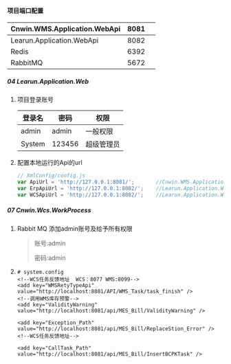 #### 项目端口配置

| Cnwin.WMS.Application.WebApi | 8081 |      |
| ---------------------------- | ---- | ---- |
| Learun.Application.WebApi    | 8082 |      |
| Redis                        | 6392 |      |
| RabbitMQ                     | 5672 |      |



##### 04 Learun.Application.Web

1. 项目登录账号

   | 登录名 | 密码   | 权限       |
   | ------ | ------ | ---------- |
   | admin  | admin  | 一般权限   |
   | System | 123456 | 超级管理员 |

   

2. 配置本地运行的Api的url

   ```javascript
   // XmlConfig/config.js
   var ApiUrl = 'http://127.0.0.1:8081/';		//Cnwin.WMS.Application.WebApi的路径
   var ErpApiUrl = 'http://127.0.0.1:8082/';	//Learun.Application.WebApi的路径
   var WCSApiUrl = 'http://127.0.0.1:8082/';	//Learun.Application.WebApi的路径
   ```
   
   

##### 07 Cnwin.Wcs.WorkProcess

1. Rabbit MQ 添加admin账号及给予所有权限

   > 账号:admin
   >
   > 密码:admin

2. ```
   # system.config
   <!--WCS任务反馈地址  WCS：8077 WMS:8099-->
   <add key="WMSRetyTypeApi" value="http://localhost:8081/API/WMS_Task/task_finish" />
   <!--调用WMS库存预警-->
   <add key="ValidityWarning" value="http://localhost:8081/api/MES_Bill/ValidityWarning" />
   
   <add key="Exception_Path" value="http://localhost:8081/api/MES_Bill/ReplaceStion_Error" />
   <!--WCS任务反馈地址-->
   
   <add key="CallTask_Path" value="http://localhost:8081/api/MES_Bill/InsertBCPKTask" />
   ```

   

